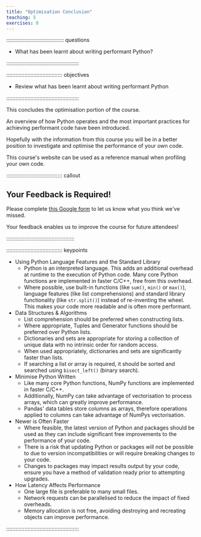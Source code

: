 ```yaml
---
title: "Optimisation Conclusion"
teaching: 5
exercises: 0
---
```


:::::::::::::::::::::::::::::::::::::: questions

- What has been learnt about writing performant Python?

::::::::::::::::::::::::::::::::::::::::::::::::


::::::::::::::::::::::::::::::::::::: objectives

- Review what has been learnt about writing performant Python

::::::::::::::::::::::::::::::::::::::::::::::::

This concludes the optimisation portion of the course.

An overview of how Python operates and the most important practices for achieving performant code have been introduced.

Hopefully with the information from this course you will be in a better position to investigate and optimise the performance of your own code.

This course's website can be used as a reference manual when profiling your own code.

::::::::::::::::::::::::::::::::::::: callout

## Your Feedback is Required!

Please complete [this Google form](https://forms.gle/C82uWBEou3FMrQs99) to let us know what you think we've missed.

Your feedback enables us to improve the course for future attendees!

:::::::::::::::::::::::::::::::::::::::::::::

::::::::::::::::::::::::::::::::::::: keypoints

- Using Python Language Features and the Standard Library
    - Python is an interpreted language. This adds an additional overhead at runtime to the execution of Python code. Many core Python functions are implemented in faster C/C++, free from this overhead.
    - Where possible, use built-in functions (like `sum()`, `min()` or `max()`), language features (like list comprehensions) and standard library functionality (like `str.split()`) instead of re-inventing the wheel. This makes your code more readable and is often more performant.
- Data Structures & Algorithms
    - List comprehension should be preferred when constructing lists.
    - Where appropriate, Tuples and Generator functions should be preferred over Python lists.
    - Dictionaries and sets are appropriate for storing a collection of unique data with no intrinsic order for random access.
    - When used appropriately, dictionaries and sets are significantly faster than lists.
    - If searching a list or array is required, it should be sorted and searched using `bisect_left()` (binary search).
- Minimise Python Written
    - Like many core Python functions, NumPy functions are implemented in faster C/C++.
    - Additionally, NumPy can take advantage of vectorisation to process arrays, which can greatly improve performance.
    - Pandas' data tables store columns as arrays, therefore operations applied to columns can take advantage of NumPys vectorisation.
- Newer is Often Faster
    - Where feasible, the latest version of Python and packages should be used as they can include significant free improvements to the performance of your code.
    - There is a risk that updating Python or packages will not be possible to due to version incompatibilities or will require breaking changes to your code.
    - Changes to packages may impact results output by your code, ensure you have a method of validation ready prior to attempting upgrades.
- How Latency Affects Performance
    - One large file is preferable to many small files.
    - Network requests can be parallelised to reduce the impact of fixed overheads.
    - Memory allocation is not free, avoiding destroying and recreating objects can improve performance.

::::::::::::::::::::::::::::::::::::::::::::::::
